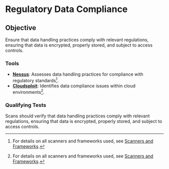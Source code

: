 # Regulatory Data Compliance

## Objective
Ensure that data handling practices comply with relevant regulations, ensuring that data is encrypted, properly stored, and subject to access controls.

### Tools
- **[Nessus](https://www.tenable.com/products/nessus)**: Assesses data handling practices for compliance with regulatory standards[^1].
- **[Cloudsploit](https://cloudsploit.com/)**: Identifies data compliance issues within cloud environments[^1].

### Qualifying Tests
Scans should verify that data handling practices comply with relevant regulations, ensuring that data is encrypted, properly stored, and subject to access controls.

[^1]: For details on all scanners and frameworks used, see [Scanners and Frameworks](../scanners-and-frameworks.md).
